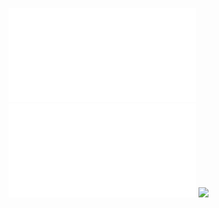 ![](asset/pdf/analyse%20énergétique%20d'un%20système.pdf)
![](asset/pdf/conversion%20énergétique%20fluide%20-%20méca.pdf)
![](https://cdn.discordapp.com/attachments/552177599581913099/1147540209270005800/IMG_20230902_163446.jpg)
